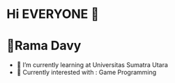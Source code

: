 # Hi EVERYONE 👋

# 📛Rama Davy

- 🌱 I’m currently learning at Universitas Sumatra Utara
- 📖 Currently interested with : Game Programming
